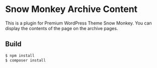 # Snow Monkey Archive Content

This is a plugin for Premium WordPress Theme Snow Monkey. You can display the contents of the page on the archive pages.

## Build

```bash
$ npm install
$ composer install
```

